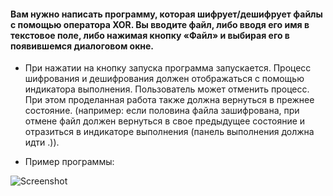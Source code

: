 #### Вам нужно написать программу, которая шифрует/дешифрует файлы с помощью оператора XOR. Вы вводите файл, либо вводя его имя в текстовое поле, либо нажимая кнопку «Файл» и выбирая его в появившемся диалоговом окне.

- При нажатии на кнопку запуска программа запускается. Процесс шифрования и дешифрования должен отображаться с помощью индикатора выполнения. Пользователь может отменить процесс. При этом проделанная работа также должна вернуться в прежнее состояние. (например: если половина файла зашифрована, при отмене файл должен вернуться в свое предыдущее состояние и отразиться в индикаторе выполнения (панель выполнения должна идти .)).

- Пример программы:

![Screenshot](Encryptor.PNG)
